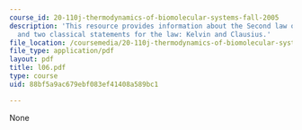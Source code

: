 ```yaml
---
course_id: 20-110j-thermodynamics-of-biomolecular-systems-fall-2005
description: 'This resource provides information about the Second law of thermodynamics,
  and two classical statements for the law: Kelvin and Clausius.'
file_location: /coursemedia/20-110j-thermodynamics-of-biomolecular-systems-fall-2005/88bf5a9ac679ebf083ef41408a589bc1_l06.pdf
file_type: application/pdf
layout: pdf
title: l06.pdf
type: course
uid: 88bf5a9ac679ebf083ef41408a589bc1

---
```

None